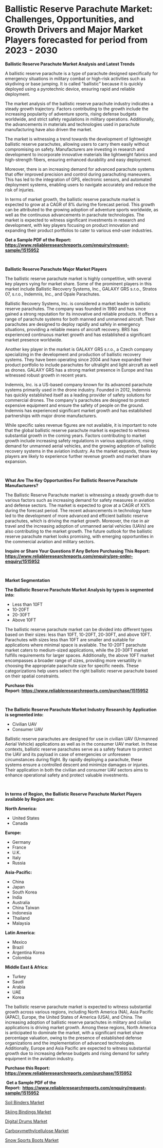 <p><h1>Ballistic Reserve Parachute Market: Challenges, Opportunities, and Growth Drivers and Major Market Players forecasted for period from 2023 - 2030</h1></p><p><strong>Ballistic Reserve Parachute Market Analysis and Latest Trends</strong></p>
<p><p>A ballistic reserve parachute is a type of parachute designed specifically for emergency situations in military combat or high-risk activities such as skydiving or base jumping. It is called "ballistic" because it is quickly deployed using a pyrotechnic device, ensuring rapid and reliable deployment.</p><p>The market analysis of the ballistic reserve parachute industry indicates a steady growth trajectory. Factors contributing to the growth include the increasing popularity of adventure sports, rising defense budgets worldwide, and strict safety regulations in military operations. Additionally, the advancements in materials and technologies used in parachute manufacturing have also driven the market.</p><p>The market is witnessing a trend towards the development of lightweight ballistic reserve parachutes, allowing users to carry them easily without compromising on safety. Manufacturers are investing in research and development to incorporate innovative materials like lightweight fabrics and high-strength fibers, ensuring enhanced durability and easy deployment.</p><p>Moreover, there is an increasing demand for advanced parachute systems that offer improved precision and control during parachuting maneuvers. This has led to the integration of GPS, electronic sensors, and automated deployment systems, enabling users to navigate accurately and reduce the risk of injuries.</p><p>In terms of market growth, the ballistic reserve parachute market is expected to grow at a CAGR of 8% during the forecast period. This growth can be attributed to the growing adoption of adventure sports worldwide, as well as the continuous advancements in parachute technologies. The market is expected to witness significant investments in research and development, with key players focusing on product innovation and expanding their product portfolios to cater to various end-user industries.</p></p>
<p><strong>Get a Sample PDF of the Report:&nbsp; <a href="https://www.reliableresearchreports.com/enquiry/request-sample/1515952">https://www.reliableresearchreports.com/enquiry/request-sample/1515952</a></strong></p>
<p>&nbsp;</p>
<p><strong>Ballistic Reserve Parachute Major Market Players</strong></p>
<p><p>The ballistic reserve parachute market is highly competitive, with several key players vying for market share. Some of the prominent players in this market include Ballistic Recovery Systems, Inc., GALAXY GRS s.r.o., Stratos 07, s.r.o., Indemnis, Inc., and Opale Parachutes.</p><p>Ballistic Recovery Systems, Inc. is considered a market leader in ballistic reserve parachutes. The company was founded in 1980 and has since gained a strong reputation for its innovative and reliable products. It offers a range of parachute systems for both manned and unmanned aircraft. Their parachutes are designed to deploy rapidly and safely in emergency situations, providing a reliable means of aircraft recovery. BRS has experienced continuous market growth and has established a significant market presence worldwide.</p><p>Another key player in the market is GALAXY GRS s.r.o., a Czech company specializing in the development and production of ballistic recovery systems. They have been operating since 2004 and have expanded their product portfolio to include parachutes for ultralight and light aircraft as well as drones. GALAXY GRS has a strong market presence in Europe and has witnessed robust growth in recent years.</p><p>Indemnis, Inc. is a US-based company known for its advanced parachute systems primarily used in the drone industry. Founded in 2012, Indemnis has quickly established itself as a leading provider of safety solutions for commercial drones. The company's parachutes are designed to protect expensive equipment and ensure the safety of people on the ground. Indemnis has experienced significant market growth and has established partnerships with major drone manufacturers.</p><p>While specific sales revenue figures are not available, it is important to note that the global ballistic reserve parachute market is expected to witness substantial growth in the coming years. Factors contributing to market growth include increasing safety regulations in various applications, rising demand for unmanned aerial vehicles, and the growing adoption of ballistic recovery systems in the aviation industry. As the market expands, these key players are likely to experience further revenue growth and market share expansion.</p></p>
<p>&nbsp;</p>
<p><strong>What Are The Key Opportunities For Ballistic Reserve Parachute Manufacturers?</strong></p>
<p><p>The Ballistic Reserve Parachute market is witnessing a steady growth due to various factors such as increasing demand for safety measures in aviation and defense sectors. The market is expected to grow at a CAGR of XX% during the forecast period. The recent advancements in technology have led to the development of more advanced and efficient ballistic reserve parachutes, which is driving the market growth. Moreover, the rise in air travel and the increasing adoption of unmanned aerial vehicles (UAVs) are also contributing to the market growth. The future outlook for the ballistic reserve parachute market looks promising, with emerging opportunities in the commercial aviation and military sectors.</p></p>
<p><strong>Inquire or Share Your Questions If Any Before Purchasing This Report: <a href="https://www.reliableresearchreports.com/enquiry/pre-order-enquiry/1515952">https://www.reliableresearchreports.com/enquiry/pre-order-enquiry/1515952</a></strong></p>
<p>&nbsp;</p>
<p><strong>Market Segmentation</strong></p>
<p><strong>The Ballistic Reserve Parachute Market Analysis by types is segmented into:</strong></p>
<p><ul><li>Less than 10FT</li><li>10-20FT</li><li>20-30FT</li><li>Above 10FT</li></ul></p>
<p><p>The ballistic reserve parachute market can be divided into different types based on their sizes: less than 10FT, 10-20FT, 20-30FT, and above 10FT. Parachutes with sizes less than 10FT are smaller and suitable for applications where minimal space is available. The 10-20FT parachute market caters to medium-sized applications, while the 20-30FT market fulfills requirements for larger spaces. Additionally, the above 10FT market encompasses a broader range of sizes, providing more versatility in choosing the appropriate parachute size for specific needs. These categorizations help users select the right ballistic reserve parachute based on their spatial constraints.</p></p>
<p><strong>Purchase this Report:&nbsp;<a href="https://www.reliableresearchreports.com/purchase/1515952">https://www.reliableresearchreports.com/purchase/1515952</a></strong></p>
<p>&nbsp;</p>
<p><strong>The Ballistic Reserve Parachute Market Industry Research by Application is segmented into:</strong></p>
<p><ul><li>Civilian UAV</li><li>Consumer UAV</li></ul></p>
<p><p>Ballistic reserve parachutes are designed for use in civilian UAV (Unmanned Aerial Vehicle) applications as well as in the consumer UAV market. In these contexts, ballistic reserve parachutes serve as a safety feature to protect the UAV and its payload in case of emergencies or unforeseen circumstances during flight. By rapidly deploying a parachute, these systems ensure a controlled descent and minimize damages or injuries. Their application in both the civilian and consumer UAV sectors aims to enhance operational safety and protect valuable investments.</p></p>
<p>&nbsp;</p>
<p><strong>In terms of Region, the Ballistic Reserve Parachute Market Players available by Region are:</strong></p>
<p>
    <p> <strong> North America: </strong>
        <ul>
            <li>United States</li>
            <li>Canada</li>
        </ul>
        </p> 
    <p> <strong> Europe: </strong>
        <ul>
            <li>Germany</li>
            <li>France</li>
            <li>U.K.</li>
            <li>Italy</li>
            <li>Russia</li>
        </ul>
        </p> 
    <p> <strong> Asia-Pacific: </strong>
        <ul>
            <li>China</li>
            <li>Japan</li>
            <li>South Korea</li>
            <li>India</li>
            <li>Australia</li>
            <li>China Taiwan</li>
            <li>Indonesia</li>
            <li>Thailand</li>
            <li>Malaysia</li>
        </ul>
        </p> 
    <p> <strong> Latin America: </strong>
        <ul>
            <li>Mexico</li>
            <li>Brazil</li>
            <li>Argentina Korea</li>
            <li>Colombia</li>
        </ul>
        </p> 
    <p> <strong> Middle East & Africa: </strong>
        <ul>
            <li>Turkey</li>
            <li>Saudi</li>
            <li>Arabia</li>
            <li>UAE</li>
            <li>Korea</li>
        </ul>
    </p>
    </p>
<p><p>The ballistic reserve parachute market is expected to witness substantial growth across various regions, including North America (NA), Asia Pacific (APAC), Europe, the United States of America (USA), and China. The increasing adoption of ballistic reserve parachutes in military and civilian applications is driving market growth. Among these regions, North America is anticipated to dominate the market, with a significant market share percentage valuation, owing to the presence of established defense organizations and the implementation of advanced technologies. Additionally, Europe and Asia Pacific are expected to witness substantial growth due to increasing defense budgets and rising demand for safety equipment in the aviation industry.</p></p>
<p><strong>Purchase this Report: <a href="https://www.reliableresearchreports.com/purchase/1515952">https://www.reliableresearchreports.com/purchase/1515952</a></strong></p>
<p>&nbsp;<strong>Get a Sample PDF of the Report:&nbsp;&nbsp;<a href="https://www.reliableresearchreports.com/enquiry/request-sample/1515952">https://www.reliableresearchreports.com/enquiry/request-sample/1515952</a></strong></p>
<p><strong></strong></p>
<p><p><a href="https://medium.com/@yuvicharp23/soil-binders-market-furnishes-information-on-market-share-market-trends-and-market-growth-aa63de8a4918">Soil Binders Market</a></p><p><a href="https://www.linkedin.com/pulse/skiing-bindings-market-insights-players-forecast-till-2030-rxxlf/">Skiing Bindings Market</a></p><p><a href="https://www.linkedin.com/pulse/digital-drums-market-size-share-global-analysis-report-mmnrf/">Digital Drums Market</a></p><p><a href="https://medium.com/@kartik.reportprime/carboxymethylcellulose-market-size-reveals-the-best-marketing-channels-in-global-industry-5727c384ef29">Carboxymethylcellulose Market</a></p><p><a href="https://www.linkedin.com/pulse/snow-sports-boots-market-size-share-global-analysis-report-hsvif/">Snow Sports Boots Market</a></p></p>